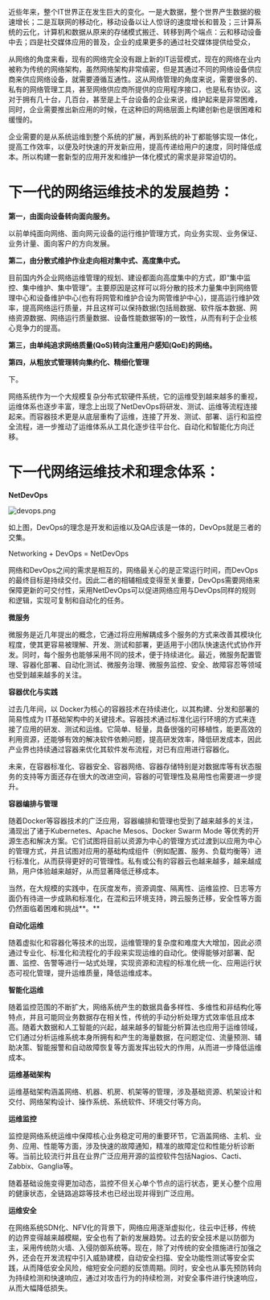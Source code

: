 近些年来，整个IT世界正在发生巨大的变化。一是大数据，整个世界产生数据的极速增长；二是互联网的移动化，移动设备以让人惊讶的速度增长和普及；三计算系统的云化，计算机和数据从原来的存储模式搬迁、转移到两个端点：云和移动设备中去；四是社交媒体应用的普及，企业的成果更多的通过社交媒体提供给受众，

从网络的角度来看，现有的网络完全没有跟上新的IT运营模式，现在的网络在业内被称为传统的网络架构，虽然网络架构非常缜密，但是其通过不同的网络设备供应商来供应网络设备，就需要遵循互通性。这从网络管理的角度来说，需要很多的、私有的网络管理工具，甚至网络供应商所提供的应用程序接口，也是私有协议。这对于拥有几十台，几百台，甚至是上千台设备的企业来说，维护起来是非常困难，同时，企业需要推出新应用的时候，在这种旧的网络层面上构建创新也是很困难和缓慢的。

企业需要的是从系统运维到整个系统的扩展，再到系统的补丁都能够实现一体化，提高工作效率，以便及时快速的开发新应用，提高传递给用户的速度，同时降低成本。所以构建一套新型的应用开发和维护一体化模式的需求是非常迫切的。

# 下一代的网络运维技术的发展趋势：

**第一，由面向设备转向面向服务。**

以前单纯面向网络、面向网元设备的运行维护管理方式，向业务实现、业务保证、业务计量、面向客户的方向发展。

**第二，由分散式维护作业走向相对集中式、高度集中式。**

目前国内外企业网络运维管理的规划、建设都面向高度集中的方式，即“集中监控、集中维护、集中管理”。主要原因是这样可以将分散的技术力量集中到网络管理中心和设备维护中心(也有将网管和维护合设为网管维护中心)，提高运行维护效率，提高网络运行质量，并且这样可以保持数据(包括局数据、软件版本数据、网络资源数据、网络运行质量数据、设备性能数据等)的一致性，从而有利于企业核心竞争力的提高。

**第三，由单纯追求网络质量(QoS)转向注重用户感知(QoE)的网络。**

**第四，从粗放式管理转向集约化、精细化管理**

下。

网络系统作为一个大规模复杂分布式软硬件系统，它的运维受到越来越多的重视，运维体系也逐步丰富，理念上出现了NetDevOps将研发、测试、运维等流程连接起来。而容器技术更是从底层重构了运维，连接了开发、测试、部署、运行和监控全流程，进一步推动了运维体系从工具化逐步往平台化、自动化和智能化方向迁移。

# 下一代网络运维技术和理念体系：
**NetDevOps**

![devops.png](https://upload.wikimedia.org/wikipedia/commons/b/b5/Devops.svg)

如上图，DevOps的理念是开发和运维以及QA应该是一体的，DevOps就是三者的交集。

Networking + DevOps = NetDevOps

网络和DevOps之间的需求是相互的，网络最关心的是正常运行时间，而DevOps的最终目标是持续交付。因此二者的相辅相成变得至关重要，DevOps需要网络来保障更新的可交付性，采用NetDevOps可以促进网络应用与DevOps同样的规则和逻辑，实现可复制和自动化的任务。

**微服务**

微服务是近几年提出的概念，它通过将应用解耦成多个服务的方式来改善其模块化程度，使其更容易被理解、开发、测试和部署，更适用于小团队快速迭代式协作开发。同时，每个服务也能够采用不同的技术，便于持续进化。最近，微服务配置管理、容器化部署、自动化测试、微服务治理、微服务监控、安全、故障容忍等领域也受到越来越多的关注。

**容器优化与实践**

过去几年间，以 Docker为核心的容器技术在持续进化，以其构建、分发和部署的简易性成为 IT基础架构中的关键技术。容器技术通过标准化运行环境的方式来连接了应用的研发、测试和运维。它简单、轻量，具备很强的可移植性，能更高效的利用资源，还能够有效的解决软件依赖问题，提高研发效率，降低研发成本，因此产业界也持续通过容器来优化其软件发布流程，对已有应用进行容器化。

未来，在容器标准化、容器安全、容器网络、容器存储特别是对数据库等有状态服务的支持等方面还存在很大的改进空间，容器的可管理性及易用性也需要进一步提升。

**容器编排与管理**

随着Docker等容器技术的广泛应用，容器编排和管理也受到了越来越多的关注，涌现出了诸于Kubernetes、Apache Mesos、Docker Swarm Mode 等优秀的开源生态和解决方案。它们试图将目前以资源为中心的管理方式过渡到以应用为中心的管理方式，并且试图对应用的基础构成组件（例如配置、服务、负载均衡等）进行标准化，从而获得更好的可管理性。私有或公有的容器云也越来越多，越来越成熟，用户体验越来越好，从而显著降低迁移成本。

当然，在大规模的实践中，在灰度发布，资源调度、隔离性、运维监控、日志等方面仍有待进一步成熟和标准化，在混和云环境支持，跨云服务迁移，安全性等方面仍然面临着困难和挑战**。**

**自动化运维**

随着虚拟化和容器化等技术的出现，运维管理的复杂度和难度大大增加，因此必须通过专业化、标准化和流程化的手段来实现运维的自动化。使得能够对部署、配置、监控、告警等进行一站式处理，实现资源和流程的标准化统一化、应用运行状态可视化管理，提升运维质量，降低运维成本。

**智能化运维**

随着监控范围的不断扩大，网络系统产生的数据具备多样性、多维性和非结构化等特点，并且可能同业务数据存在相关性，传统的手动分析处理方式效率低且成本高。随着大数据和人工智能的兴起，越来越多的智能分析算法也应用于运维领域，它们通过分析运维系统本身所拥有和产生的海量数据，在问题定位、流量预测、辅助决策、智能报警和自动故障恢复等方面发挥出较大的作用，从而进一步降低运维成本。

**运维基础架构**

运维基础架构涵盖网络、机器、机房、机架等的管理，涉及基础资源、机架设计和交付、网络架构设计、操作系统、系统软件、环境交付等方向。

**运维监控**

监控是网络系统运维中保障核心业务稳定可用的重要环节，它涵盖网络、主机、业务、应用、性能等方面，涉及快速的故障通知，精准的故障定位和性能分析诊断等。当前比较流行并且在业界广泛应用开源的监控软件包括Nagios、Cacti、Zabbix、Ganglia等。

随着基础设施变得更加动态，监控不但关心单个节点的运行状态，更关心整个应用的健康状态，全链路追踪等技术也已经出现并得到广泛应用。

**运维安全**

在网络系统SDN化、NFV化的背景下，网络应用逐渐虚拟化，往云中迁移，传统的边界变得越来越模糊，安全也有了新的发展趋势。过去的安全技术是以防御为主，采用传统防火墙、入侵防御系统等。现在，除了对传统的安全措施进行加强之外，还会在开发流程中引入威胁建模，自动安全扫描、安全功能性测试等安全实践，从而降低安全风险，缩短安全问题的反馈周期。同时，安全也从事先预防转向为持续检测和快速响应，通过对攻击行为的持续检测，对安全事件进行快速响应，从而大幅降低损失。
